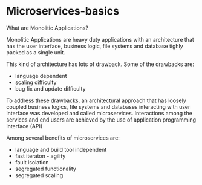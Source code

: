 # Microservices-basics

What are Monolitic Applications?

Monolitic Applications are heavy duty applications with an architecture that has the user interface, business logic, file systems and database tighly packed as a single unit.

This kind of architecture has lots of drawback. Some of the drawbacks are:
  - language dependent
  - scaling difficulty
  - bug fix and update difficulty

To address these drawbacks, an architectural approach that has loosely coupled business logics, file systems and databases interacting with user interface was developed and called microservices. Interactions among the services and end users are achieved by the use of application programming interface (API)

Among several benefits of microservices are:
  - language and build tool independent
  - fast iteraton - agility
  - fault isolation
  - segregated functionality
  - segregated scaling
